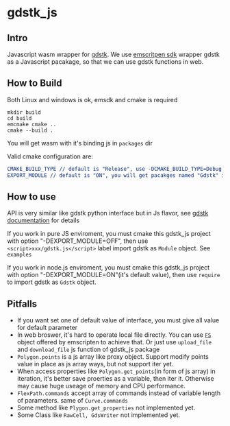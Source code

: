 # gdstk_js

## Intro
Javascript wasm wrapper for [gdstk](https://github.com/heitzmann/gdstk). We use [emscritpen sdk](https://github.com/emscripten-core/emsdk) wrapper gdstk as a Javascript pacakage, so that we can use gdstk functions in web.

## How to Build
Both Linux and windows is ok, emsdk and cmake is required
```shell
mkdir build
cd build
emcmake cmake ..
cmake --build .
```
You will get wasm with it's binding js in `packages` dir

Valid cmake configuration are:

```cmake
CMAKE_BUILD_TYPE // default is "Release", use -DCMAKE_BUILD_TYPE=Debug when you want to get Debug packages
EXPORT_MODULE // default is "ON", you will get pacakges named "Gdstk" in directory `packages`, if "OFF", pacakges will be named "Module"
```

## How to use


API is very similar like gdstk python interface but in Js flavor, see [gdstk documentation](https://heitzmann.github.io/gdstk/reference_python.html) for details

If you work in pure JS enviroment, you must cmake this gdstk_js project with option "-DEXPORT_MODULE=OFF", then use `<script>xxx/gdstk.js</script>` label import gdstk as `Module` object. See `examples`

If you work in node.js enviroment, you must cmake this gdstk_js project with option "-DEXPORT_MODULE=ON"(it's default value), then use `require` to import gdstk as `Gdstk` object.

## Pitfalls

- If you want set one of default value of interface, you must give all value for default parameter
- In web broswer, it's hard to operate local file directly. You can use [`FS`](https://emscripten.org/docs/api_reference/Filesystem-API.html) object offered by emscripten to achieve that. Or just use `upload_file` and `download_file` js function of gdstk_js package
- `Polygon.points` is a js array like proxy object. Support modify points value in place as js array ways, but not support iter yet.
- When access properties like `Polygon.get_points`(in form of js array) in iteration, it's better save proerties as a variable, then iter it. Otherwise may cause huge useage of memory and CPU performance.
- `FlexPath.commands` accept array of commands instead of variable length of parameters. same of `Curve.commands`
- Some method like `Plygon.get_properties` not implemented yet.
- Some Class like `RawCell, GdsWriter` not implemented yet.